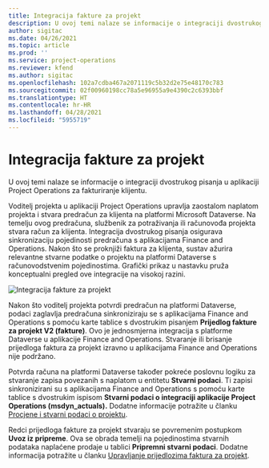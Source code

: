 ```yaml
---
title: Integracija fakture za projekt
description: U ovoj temi nalaze se informacije o integraciji dvostrukog pisanja u aplikaciji Project Operations za fakturiranje klijentu.
author: sigitac
ms.date: 04/26/2021
ms.topic: article
ms.prod: ''
ms.service: project-operations
ms.reviewer: kfend
ms.author: sigitac
ms.openlocfilehash: 102a7cdba467a2071119c5b32d2e75e48170c783
ms.sourcegitcommit: 02f00960198cc78a5e96955a9e4390c2c6393bbf
ms.translationtype: HT
ms.contentlocale: hr-HR
ms.lasthandoff: 04/28/2021
ms.locfileid: "5955719"
---
```

# <a name="project-invoice-integration"></a>Integracija fakture za projekt

U ovoj temi nalaze se informacije o integraciji dvostrukog pisanja u aplikaciji Project Operations za fakturiranje klijentu.

Voditelj projekta u aplikaciji Project Operations upravlja zaostalom naplatom projekta i stvara predračun za klijenta na platformi Microsoft Dataverse. Na temelju ovog predračuna, službenik za potraživanja ili računovođa projekta stvara račun za klijenta. Integracija dvostrukog pisanja osigurava sinkronizaciju pojedinosti predračuna s aplikacijama Finance and Operations. Nakon što se proknjiži faktura za klijenta, sustav ažurira relevantne stvarne podatke o projektu na platformi Dataverse s računovodstvenim pojedinostima. Grafički prikaz u nastavku pruža konceptualni pregled ove integracije na visokoj razini.

   ![Integracija fakture za projekt](./media/DW5Invoicing.png)

Nakon što voditelj projekta potvrdi predračun na platformi Dataverse, podaci zaglavlja predračuna sinkroniziraju se s aplikacijama Finance and Operations s pomoću karte tablice s dvostrukim pisanjem **Prijedlog fakture za projekt V2 (fakture)**. Ovo je jednosmjerna integracija s platforme Dataverse u aplikacije Finance and Operations. Stvaranje ili brisanje prijedloga faktura za projekt izravno u aplikacijama Finance and Operations nije podržano.

Potvrda računa na platformi Dataverse također pokreće poslovnu logiku za stvaranje zapisa povezanih s naplatom u entitetu **Stvarni podaci**. Ti zapisi sinkronizirani su s aplikacijama Finance and Operations s pomoću karte tablice s dvostrukim ispisom **Stvarni podaci o integraciji aplikacije Project Operations (msdyn\_actuals).** Dodatne informacije potražite u članku [Procjene i stvarni podaci o projektu](resource-dual-write-estimates-actuals.md). 

Redci prijedloga fakture za projekt stvaraju se povremenim postupkom **Uvoz iz pripreme**. Ova se obrada temelji na pojedinostima stvarnih podataka naplaćene prodaje u tablici **Pripremni stvarni podaci**. Dodatne informacija potražite u članku [Upravljanje prijedlozima faktura za projekt](../invoicing/format-update-project-invoice-proposals.md#create-project-invoice-proposals). 
